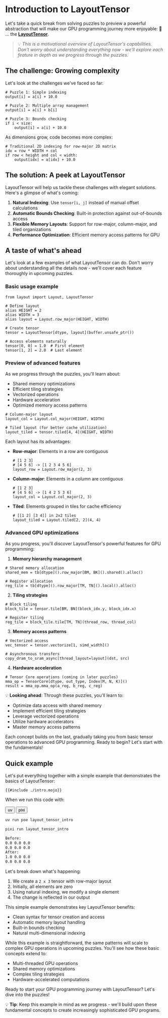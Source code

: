 # Introduction to LayoutTensor

Let's take a quick break from solving puzzles to preview a powerful abstraction that will make our GPU programming journey more enjoyable:
🥁 ... the **[LayoutTensor](https://docs.modular.com/mojo/stdlib/layout/layout_tensor/LayoutTensor/)**.

> 💡 _This is a motivational overview of LayoutTensor's capabilities. Don't worry about understanding everything now - we'll explore each feature in depth as we progress through the puzzles_.

## The challenge: Growing complexity

Let's look at the challenges we've faced so far:

```mojo
# Puzzle 1: Simple indexing
output[i] = a[i] + 10.0

# Puzzle 2: Multiple array management
output[i] = a[i] + b[i]

# Puzzle 3: Bounds checking
if i < size:
    output[i] = a[i] + 10.0
```

As dimensions grow, code becomes more complex:
```mojo
# Traditional 2D indexing for row-major 2D matrix
idx = row * WIDTH + col
if row < height and col < width:
    output[idx] = a[idx] + 10.0
```

## The solution: A peek at LayoutTensor

LayoutTensor will help us tackle these challenges with elegant solutions. Here's a glimpse of what's coming:

1. **Natural Indexing**: Use `tensor[i, j]` instead of manual offset calculations
2. **Automatic Bounds Checking**: Built-in protection against out-of-bounds access
3. **Flexible Memory Layouts**: Support for row-major, column-major, and tiled organizations
4. **Performance Optimization**: Efficient memory access patterns for GPU

## A taste of what's ahead

Let's look at a few examples of what LayoutTensor can do. Don't worry about understanding all the details now - we'll cover each feature thoroughly in upcoming puzzles.

### Basic usage example

```mojo
from layout import Layout, LayoutTensor

# Define layout
alias HEIGHT = 2
alias WIDTH = 3
alias layout = Layout.row_major(HEIGHT, WIDTH)

# Create tensor
tensor = LayoutTensor[dtype, layout](buffer.unsafe_ptr())

# Access elements naturally
tensor[0, 0] = 1.0  # First element
tensor[1, 2] = 2.0  # Last element
```

### Preview of advanced features

As we progress through the puzzles, you'll learn about:
- Shared memory optimizations
- Efficient tiling strategies
- Vectorized operations
- Hardware acceleration
- Optimized memory access patterns

```mojo
# Column-major layout
layout_col = Layout.col_major(HEIGHT, WIDTH)

# Tiled layout (for better cache utilization)
layout_tiled = tensor.tiled[4, 4](HEIGHT, WIDTH)
```

Each layout has its advantages:

- **Row-major**: Elements in a row are contiguous
  ```mojo
  # [1 2 3]
  # [4 5 6] -> [1 2 3 4 5 6]
  layout_row = Layout.row_major(2, 3)
  ```

- **Column-major**: Elements in a column are contiguous
  ```mojo
  # [1 2 3]
  # [4 5 6] -> [1 4 2 5 3 6]
  layout_col = Layout.col_major(2, 3)
  ```

- **Tiled**: Elements grouped in tiles for cache efficiency
  ```mojo
  # [[1 2] [3 4]] in 2x2 tiles
  layout_tiled = Layout.tiled[2, 2](4, 4)
  ```

### Advanced GPU optimizations

As you progress, you'll discover LayoutTensor's powerful features for GPU programming:

1. **Memory hierarchy management**
```mojo
# Shared memory allocation
shared_mem = tb[dtype]().row_major[BM, BK]().shared().alloc()

# Register allocation
reg_tile = tb[dtype]().row_major[TM, TN]().local().alloc()
```

2. **Tiling strategies**
```mojo
# Block tiling
block_tile = tensor.tile[BM, BN](block_idx.y, block_idx.x)

# Register tiling
reg_tile = block_tile.tile[TM, TN](thread_row, thread_col)
```

3. **Memory access patterns**
```mojo
# Vectorized access
vec_tensor = tensor.vectorize[1, simd_width]()

# Asynchronous transfers
copy_dram_to_sram_async[thread_layout=layout](dst, src)
```

4. **Hardware acceleration**
```mojo
# Tensor Core operations (coming in later puzzles)
mma_op = TensorCore[dtype, out_type, Index(M, N, K)]()
result = mma_op.mma_op(a_reg, b_reg, c_reg)
```

💡 **Looking ahead**: Through these puzzles, you'll learn to:
- Optimize data access with shared memory
- Implement efficient tiling strategies
- Leverage vectorized operations
- Utilize hardware accelerators
- Master memory access patterns

Each concept builds on the last, gradually taking you from basic tensor operations to advanced GPU programming. Ready to begin? Let's start with the fundamentals!

## Quick example

Let's put everything together with a simple example that demonstrates the basics of LayoutTensor:

```mojo
{{#include ./intro.mojo}}
```

When we run this code with:

<div class="code-tabs" data-tab-group="package-manager">
  <div class="tab-buttons">
    <button class="tab-button">uv</button>
    <button class="tab-button">pixi</button>
  </div>
  <div class="tab-content">

```bash
uv run poe layout_tensor_intro
```

  </div>
  <div class="tab-content">

```bash
pixi run layout_tensor_intro
```

  </div>
</div>

```txt
Before:
0.0 0.0 0.0
0.0 0.0 0.0
After:
1.0 0.0 0.0
0.0 0.0 0.0
```

Let's break down what's happening:
1. We create a `2 x 3` tensor with row-major layout
2. Initially, all elements are zero
3. Using natural indexing, we modify a single element
4. The change is reflected in our output

This simple example demonstrates key LayoutTensor benefits:
- Clean syntax for tensor creation and access
- Automatic memory layout handling
- Built-in bounds checking
- Natural multi-dimensional indexing

While this example is straightforward, the same patterns will scale to complex GPU operations in upcoming puzzles. You'll see how these basic concepts extend to:
- Multi-threaded GPU operations
- Shared memory optimizations
- Complex tiling strategies
- Hardware-accelerated computations

Ready to start your GPU programming journey with LayoutTensor? Let's dive into the puzzles!

💡 **Tip**: Keep this example in mind as we progress - we'll build upon these fundamental concepts to create increasingly sophisticated GPU programs.

